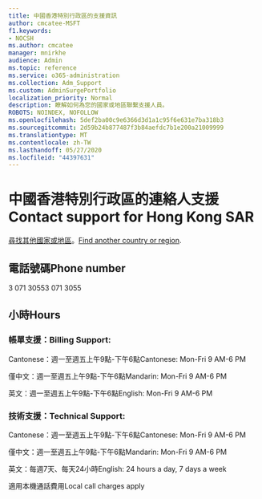 ```yaml
---
title: 中國香港特別行政區的支援資訊
author: cmcatee-MSFT
f1.keywords:
- NOCSH
ms.author: cmcatee
manager: mnirkhe
audience: Admin
ms.topic: reference
ms.service: o365-administration
ms.collection: Adm_Support
ms.custom: AdminSurgePortfolio
localization_priority: Normal
description: 瞭解如何為您的國家或地區聯繫支援人員。
ROBOTS: NOINDEX, NOFOLLOW
ms.openlocfilehash: 5def2ba00c9e6366d3d1a1c95f6e631e7ba318b3
ms.sourcegitcommit: 2d59b24b877487f3b84aefdc7b1e200a21009999
ms.translationtype: MT
ms.contentlocale: zh-TW
ms.lasthandoff: 05/27/2020
ms.locfileid: "44397631"
---
```

# <a name="contact-support-for-hong-kong-sar"></a><span data-ttu-id="bae3c-103">中國香港特別行政區的連絡人支援</span><span class="sxs-lookup"><span data-stu-id="bae3c-103">Contact support for Hong Kong SAR</span></span>

<span data-ttu-id="bae3c-104">[尋找其他國家或地區](../contact-support-for-business-products.md)。</span><span class="sxs-lookup"><span data-stu-id="bae3c-104">[Find another country or region](../contact-support-for-business-products.md).</span></span>

## <a name="phone-number"></a><span data-ttu-id="bae3c-105">電話號碼</span><span class="sxs-lookup"><span data-stu-id="bae3c-105">Phone number</span></span>
<span data-ttu-id="bae3c-106">3 071 3055</span><span class="sxs-lookup"><span data-stu-id="bae3c-106">3 071 3055</span></span>

## <a name="hours"></a><span data-ttu-id="bae3c-107">小時</span><span class="sxs-lookup"><span data-stu-id="bae3c-107">Hours</span></span>
### <a name="billing-support"></a><span data-ttu-id="bae3c-108">帳單支援：</span><span class="sxs-lookup"><span data-stu-id="bae3c-108">Billing Support:</span></span>

<span data-ttu-id="bae3c-109">Cantonese：週一至週五上午9點-下午6點</span><span class="sxs-lookup"><span data-stu-id="bae3c-109">Cantonese: Mon-Fri 9 AM-6 PM</span></span>

<span data-ttu-id="bae3c-110">僅中文：週一至週五上午9點-下午6點</span><span class="sxs-lookup"><span data-stu-id="bae3c-110">Mandarin: Mon-Fri 9 AM-6 PM</span></span>

<span data-ttu-id="bae3c-111">英文：週一至週五上午9點-下午6點</span><span class="sxs-lookup"><span data-stu-id="bae3c-111">English: Mon-Fri 9 AM-6 PM</span></span>

### <a name="technical-support"></a><span data-ttu-id="bae3c-112">技術支援：</span><span class="sxs-lookup"><span data-stu-id="bae3c-112">Technical Support:</span></span>

<span data-ttu-id="bae3c-113">Cantonese：週一至週五上午9點-下午6點</span><span class="sxs-lookup"><span data-stu-id="bae3c-113">Cantonese: Mon-Fri 9 AM-6 PM</span></span>

<span data-ttu-id="bae3c-114">僅中文：週一至週五上午9點-下午6點</span><span class="sxs-lookup"><span data-stu-id="bae3c-114">Mandarin: Mon-Fri 9 AM-6 PM</span></span>

<span data-ttu-id="bae3c-115">英文：每週7天、每天24小時</span><span class="sxs-lookup"><span data-stu-id="bae3c-115">English: 24 hours a day, 7 days a week</span></span>

<span data-ttu-id="bae3c-116">適用本機通話費用</span><span class="sxs-lookup"><span data-stu-id="bae3c-116">Local call charges apply</span></span>
